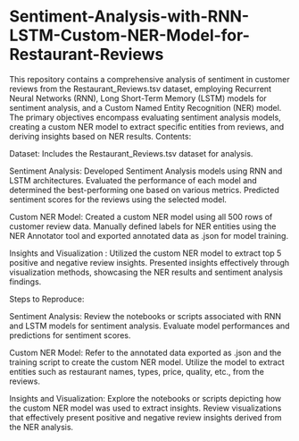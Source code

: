 # Sentiment-Analysis-with-RNN-LSTM-Custom-NER-Model-for-Restaurant-Reviews


This repository contains a comprehensive analysis of sentiment in customer reviews from the Restaurant_Reviews.tsv dataset, employing Recurrent Neural Networks (RNN), Long Short-Term Memory (LSTM) models for sentiment analysis, and a Custom Named Entity Recognition (NER) model. The primary objectives encompass evaluating sentiment analysis models, creating a custom NER model to extract specific entities from reviews, and deriving insights based on NER results.
Contents:

Dataset: Includes the Restaurant_Reviews.tsv dataset for analysis.

Sentiment Analysis:
Developed Sentiment Analysis models using RNN and LSTM architectures.
Evaluated the performance of each model and determined the best-performing one based on various metrics.
Predicted sentiment scores for the reviews using the selected model.

Custom NER Model:
Created a custom NER model using all 500 rows of customer review data.
Manually defined labels for NER entities using the NER Annotator tool and exported annotated data as .json for model training.

Insights and Visualization :
Utilized the custom NER model to extract top 5 positive and negative review insights.
Presented insights effectively through visualization methods, showcasing the NER results and sentiment analysis findings.

Steps to Reproduce:

Sentiment Analysis:
Review the notebooks or scripts associated with RNN and LSTM models for sentiment analysis.
Evaluate model performances and predictions for sentiment scores.

Custom NER Model:
Refer to the annotated data exported as .json and the training script to create the custom NER model.
Utilize the model to extract entities such as restaurant names, types, price, quality, etc., from the reviews.

Insights and Visualization:
Explore the notebooks or scripts depicting how the custom NER model was used to extract insights.
Review visualizations that effectively present positive and negative review insights derived from the NER analysis.
